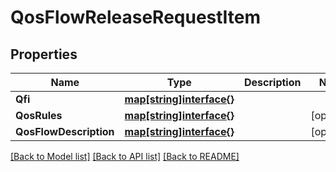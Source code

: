 # QosFlowReleaseRequestItem

## Properties
Name | Type | Description | Notes
------------ | ------------- | ------------- | -------------
**Qfi** | [**map[string]interface{}**](object.md) |  | 
**QosRules** | [**map[string]interface{}**](object.md) |  | [optional] 
**QosFlowDescription** | [**map[string]interface{}**](object.md) |  | [optional] 

[[Back to Model list]](../README.md#documentation-for-models) [[Back to API list]](../README.md#documentation-for-api-endpoints) [[Back to README]](../README.md)


